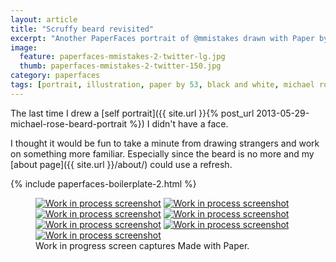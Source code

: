 ```yaml
---
layout: article
title: "Scruffy beard revisited"
excerpt: "Another PaperFaces portrait of @mmistakes drawn with Paper by 53 on an iPad."
image: 
  feature: paperfaces-mmistakes-2-twitter-lg.jpg
  thumb: paperfaces-mmistakes-2-twitter-150.jpg
category: paperfaces
tags: [portrait, illustration, paper by 53, black and white, michael rose]
---
```


The last time I drew a [self portrait]({{ site.url }}{% post_url 2013-05-29-michael-rose-beard-portrait %}) I didn't have a face.

I thought it would be fun to take a minute from drawing strangers and work on something more familiar. Especially since the beard is no more and my [about page]({{ site.url }}/about/) could use a refresh.

{% include paperfaces-boilerplate-2.html %}

<figure class="third">
  <a href="{{ site.url }}/images/paperfaces-mmistakes-2-process-1-lg.jpg"><img src="{{ site.url }}/images/paperfaces-mmistakes-2-process-1-600.jpg" alt="Work in process screenshot"></a>
  <a href="{{ site.url }}/images/paperfaces-mmistakes-2-process-2-lg.jpg"><img src="{{ site.url }}/images/paperfaces-mmistakes-2-process-2-600.jpg" alt="Work in process screenshot"></a>
  <a href="{{ site.url }}/images/paperfaces-mmistakes-2-process-3-lg.jpg"><img src="{{ site.url }}/images/paperfaces-mmistakes-2-process-3-600.jpg" alt="Work in process screenshot"></a>
  <a href="{{ site.url }}/images/paperfaces-mmistakes-2-process-4-lg.jpg"><img src="{{ site.url }}/images/paperfaces-mmistakes-2-process-4-600.jpg" alt="Work in process screenshot"></a>
  <a href="{{ site.url }}/images/paperfaces-mmistakes-2-process-5-lg.jpg"><img src="{{ site.url }}/images/paperfaces-mmistakes-2-process-5-600.jpg" alt="Work in process screenshot"></a>
  <a href="{{ site.url }}/images/paperfaces-mmistakes-2-process-6-lg.jpg"><img src="{{ site.url }}/images/paperfaces-mmistakes-2-process-6-600.jpg" alt="Work in process screenshot"></a>
  <a href="{{ site.url }}/images/paperfaces-mmistakes-2-process-7-lg.jpg"><img src="{{ site.url }}/images/paperfaces-mmistakes-2-process-7-600.jpg" alt="Work in process screenshot"></a>
  <figcaption>Work in progress screen captures Made with Paper.</figcaption>
</figure>